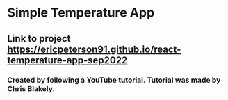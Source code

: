 # Simple Temperature App

## Link to project https://ericpeterson91.github.io/react-temperature-app-sep2022

### Created by following a YouTube tutorial. Tutorial was made by Chris Blakely.